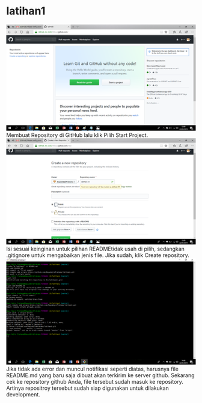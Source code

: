 # latihan1
![foto1](https://raw.githubusercontent.com/BayuAdjiePratama/latihan1/master/1.png)
Membuat Repository di GitHub lalu klik Pilih Start Project.
![foto2](https://raw.githubusercontent.com/BayuAdjiePratama/latihan1/master/2.png)
Isi sesuai keinginan untuk pilihan READMEtidak usah di pilih,  sedangkan .gitignore untuk mengabaikan jenis file. Jika sudah, klik Create repository.
![foto3](https://raw.githubusercontent.com/BayuAdjiePratama/latihan1/master/3.png)
Jika tidak ada error dan muncul notifikasi seperti diatas, harusnya file README.md yang baru saja dibuat akan terkirim ke server github. Sekarang cek ke repository github Anda, file tersebut sudah masuk ke repository. Artinya repositroy tersebut sudah siap digunakan untuk dilakukan development.
